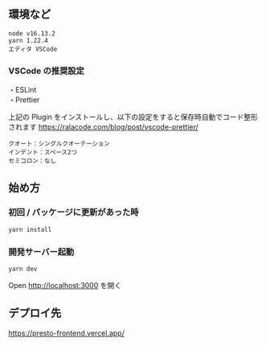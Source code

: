 ## 環境など

```
node v16.13.2
yarn 1.22.4
エディタ VSCode
```

### VSCode の推奨設定

・ESLint  
・Prettier  

上記の Plugin をインストールし、以下の設定をすると保存時自動でコード整形されます
https://ralacode.com/blog/post/vscode-prettier/

```
クオート：シングルクオーテーション
インデント：スペース2つ
セミコロン：なし
```


## 始め方
### 初回 / パッケージに更新があった時
```bash
yarn install
```

### 開発サーバー起動
```bash
yarn dev
```

Open [http://localhost:3000](http://localhost:3000) を開く


## デプロイ先
https://presto-frontend.vercel.app/
